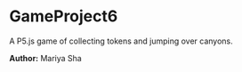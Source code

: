 # GameProject6
A P5.js game of collecting tokens and jumping over canyons.
<p>
  <b>Author:</b> Mariya Sha
<p>
  
